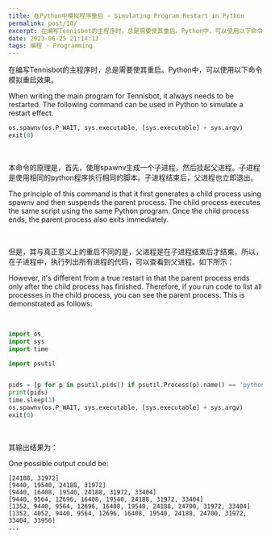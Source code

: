 ```yaml
---
title: 在Python中模拟程序重启 - Simulating Program Restart in Python
permalink: post/10/
excerpt: 在编写Tennisbot的主程序时，总是需要使其重启。Python中，可以使用以下命令模拟重启效果。<br>When writing the main program for Tennisbot, it always needs to be restarted. The following command can be used in Python to simulate a restart effect.
date: 2023-06-25 21:14:13
tags: 编程 - Programming
---
```


在编写Tennisbot的主程序时，总是需要使其重启。Python中，可以使用以下命令模拟重启效果。

When writing the main program for Tennisbot, it always needs to be restarted. The following command can be used in Python to simulate a restart effect.

```python
os.spawnv(os.P_WAIT, sys.executable, [sys.executable] + sys.argv)
exit(0)
```

<br>

本命令的原理是，首先，使用spawnv生成一个子进程，然后挂起父进程。子进程是使用相同的python程序执行相同的脚本。子进程结束后，父进程也立即退出。

The principle of this command is that it first generates a child process using spawnv and then suspends the parent process. The child process executes the same script using the same Python program. Once the child process ends, the parent process also exits immediately.

<br>

但是，其与真正意义上的重启不同的是，父进程是在子进程结束后才结束，所以，在子进程中，执行列出所有进程的代码，可以查看到父进程。如下所示：

However, it's different from a true restart in that the parent process ends only after the child process has finished. Therefore, if you run code to list all processes in the child process, you can see the parent process. This is demonstrated as follows:

<br>

```python
import os
import sys
import time

import psutil


pids = [p for p in psutil.pids() if psutil.Process(p).name() == 'python.exe']
print(pids)
time.sleep(1)
os.spawnv(os.P_WAIT, sys.executable, [sys.executable] + sys.argv)
exit(0)
```
<br>

其输出结果为：

One possible output could be:

```
[24188, 31972]
[9440, 19540, 24188, 31972]
[9440, 16408, 19540, 24188, 31972, 33404]
[9440, 9564, 12696, 16408, 19540, 24188, 31972, 33404]
[1352, 9440, 9564, 12696, 16408, 19540, 24188, 24700, 31972, 33404]
[1352, 4052, 9440, 9564, 12696, 16408, 19540, 24188, 24700, 31972, 33404, 33956]
...
```